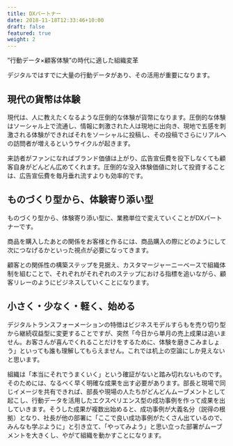 ```yaml
---
title: DXパートナー
date: 2018-11-18T12:33:46+10:00
draft: false
featured: true
weight: 2
---
```

”行動データ×顧客体験”の時代に適した組織変革

デジタルではすでに大量の行動データがあり、その活用が重要になります。


## 現代の貨幣は体験
現代は、人に教えたくなるような圧倒的な体験が貨幣になります。圧倒的な体験はソーシャル上で流通し、情報に刺激された人は現地に出向き、現地で五感を刺激される体験ができればそれをソーシャルに投稿し、その投稿でさらにリアルへの訪問者が増えるというサイクルが起きます。

来訪者がファンになればブランド価値は上がり、広告宣伝費を投下しなくても顧客自身がどんどん広めてくれます。圧倒的な没入体験価値に対して投資することは、広告宣伝費を毎月垂れ流すよりも効率的です。

## ものづくり型から、体験寄り添い型
ものづくり型から、体験寄り添い型に、業務単位で変えていくことがDXパートナーです。

商品を購入したあとの関係をお客様と作るには、商品購入の際にどのようにして次につなげるかといった視点が必要になってきます。

顧客との関係性の構築ステップを見据え、カスタマージャーニーベースで組織体制を組むことで、それぞれがそれぞれのステップにおける指標を追いながら、顧客リレーのようにビジネスしていくことになります。


##  小さく・少なく・軽く、始める
デジタルトランスフォーメーションの特徴はビジネスモデルすらもを売り切り型から継続収益型に変更することですが、突然「今日から単月の売上成果は追いません。お客さんが喜んでくれることだけをするために、体験を磨きこみましょう」といっても誰も理解してもらえません。これでは机上の空論にしか見えないと思います。

組織は「本当にそれでうまくいく」という確証がないと踏み切れないものです。 そのためには、なるべく早く明確な成果を出す必要があります。部長と現場で同じイメージを共有できれば、部長や現場の人たちがどんどんムーブメントとして起こし、行動データを活用したエクスペリエンス型の成功事例を作って成果を出していきます。そうした成果が複数出始めると、成功事例が大義名分（説得の根拠）となり、社長が他の部署に「ここで良い成功事例がたくさん出ているので、みんなも学ぶように」と引き立て、「やってみよう」と思い立った部署がムーブメントを大きくし、やがて組織を動かすことになります。
